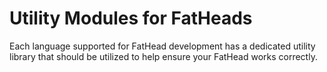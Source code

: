# Utility Modules for FatHeads

Each language supported for FatHead development has a dedicated utility library
that should be utilized to help ensure your FatHead works correctly.

